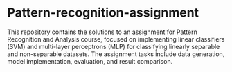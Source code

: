 # Pattern-recognition-assignment
This repository contains the solutions to an assignment for Pattern Recognition and Analysis course, focused on implementing linear classifiers (SVM) and multi-layer perceptrons (MLP) for classifying linearly separable and non-separable datasets. The assignment tasks include data generation, model implementation, evaluation, and result comparison.
